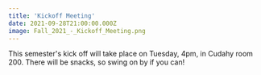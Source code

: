 ```yaml
---
title: 'Kickoff Meeting'
date: 2021-09-28T21:00:00.000Z
image: Fall_2021_-_Kickoff_Meeting.png
---
```

 
This semester's kick off will take place on Tuesday, 4pm, in Cudahy room 200. There will be snacks, so swing on by if you can!
